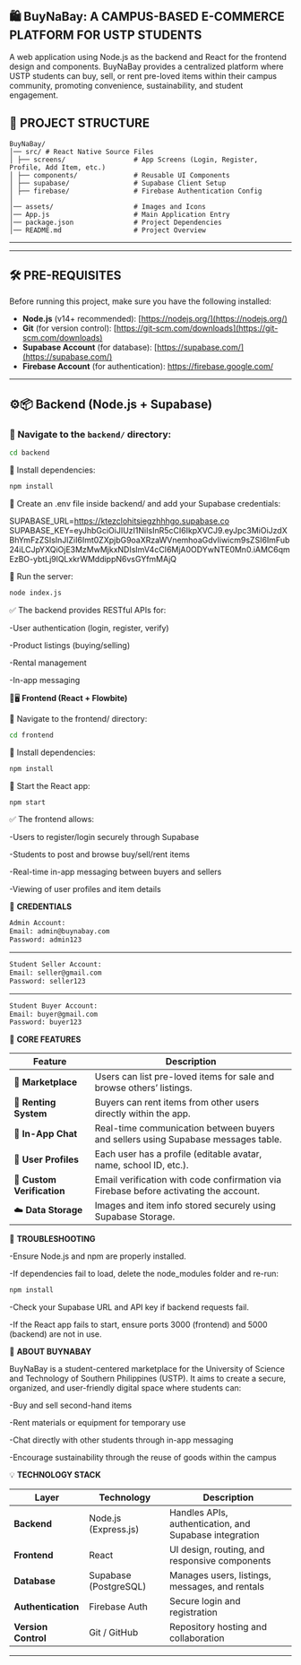 🛍️ BuyNaBay: A CAMPUS-BASED E-COMMERCE PLATFORM FOR USTP STUDENTS
--------------------------------------------------------------
A web application using Node.js as the backend and React for the frontend design and components.
BuyNaBay provides a centralized platform where USTP students can buy, sell, or rent pre-loved items within their campus community, promoting convenience, sustainability, and student engagement.

📂 PROJECT STRUCTURE
--------------------------------------------------------------
```
BuyNaBay/
│── src/ # React Native Source Files
│ ├── screens/                 # App Screens (Login, Register, Profile, Add Item, etc.)
│ ├── components/              # Reusable UI Components
│ ├── supabase/                # Supabase Client Setup
│ ├── firebase/                # Firebase Authentication Config
│
│── assets/                    # Images and Icons
│── App.js                     # Main Application Entry
│── package.json               # Project Dependencies
│── README.md                  # Project Overview
```

---



---

## 🛠️ PRE-REQUISITES
Before running this project, make sure you have the following installed:

- **Node.js** (v14+ recommended): [https://nodejs.org/](https://nodejs.org/)  
- **Git** (for version control): [https://git-scm.com/downloads](https://git-scm.com/downloads)  
- **Supabase Account** (for database): [https://supabase.com/](https://supabase.com/)
- **Firebase Account** (for authentication): https://firebase.google.com/
---

## ⚙️📦 Backend (Node.js + Supabase)

### 📌 Navigate to the `backend/` directory:
```bash
cd backend
```

📌 Install dependencies:

```sh
npm install
```


📌 Create an .env file inside backend/ and add your Supabase credentials:

SUPABASE_URL=https://ktezclohitsiegzhhhgo.supabase.co
SUPABASE_KEY=eyJhbGciOiJIUzI1NiIsInR5cCI6IkpXVCJ9.eyJpc3MiOiJzdXBhYmFzZSIsInJlZiI6Imt0ZXpjbG9oaXRzaWVnemhoaGdvIiwicm9sZSI6ImFub24iLCJpYXQiOjE3MzMwMjkxNDIsImV4cCI6MjA0ODYwNTE0Mn0.iAMC6qmEzBO-ybtLj9lQLxkrWMddippN6vsGYfmMAjQ


📌 Run the server:

```sh
node index.js
```

✅ The backend provides RESTful APIs for:

-User authentication (login, register, verify)

-Product listings (buying/selling)

-Rental management

-In-app messaging

🎨🖥️ **Frontend (React + Flowbite)**

📌 Navigate to the frontend/ directory:

```sh 
cd frontend
```

📌 Install dependencies:

```sh 
npm install
```

📌 Start the React app:

```sh 
npm start
```

✅ The frontend allows:

-Users to register/login securely through Supabase

-Students to post and browse buy/sell/rent items

-Real-time in-app messaging between buyers and sellers

-Viewing of user profiles and item details

🔐 **CREDENTIALS**

```sh 
Admin Account:
Email: admin@buynabay.com
Password: admin123
```
---
```sh 
Student Seller Account:
Email: seller@gmail.com
Password: seller123
```
---
```sh 
Student Buyer Account:
Email: buyer@gmail.com
Password: buyer123
```

💬 **CORE FEATURES** 

| Feature                       | Description                                                                           |
| ----------------------------- | ------------------------------------------------------------------------------------- |
| 🛒 **Marketplace**            | Users can list pre-loved items for sale and browse others’ listings.                  |
| 🔄 **Renting System**         | Buyers can rent items from other users directly within the app.                       |
| 💬 **In-App Chat**            | Real-time communication between buyers and sellers using Supabase messages table.     |
| 👤 **User Profiles**          | Each user has a profile (editable avatar, name, school ID, etc.).                     |
| 🔐 **Custom Verification**    | Email verification with code confirmation via Firebase before activating the account. |
| ☁️ **Data Storage**           | Images and item info stored securely using Supabase Storage.                          |


🔧 **TROUBLESHOOTING**

-Ensure Node.js and npm are properly installed.

-If dependencies fail to load, delete the node_modules folder and re-run:

```sh 
npm install
```
-Check your Supabase URL and API key if backend requests fail.

-If the React app fails to start, ensure ports 3000 (frontend) and 5000 (backend) are not in use.

🧠 **ABOUT BUYNABAY**

BuyNaBay is a student-centered marketplace for the University of Science and Technology of Southern Philippines (USTP).
It aims to create a secure, organized, and user-friendly digital space where students can:

-Buy and sell second-hand items

-Rent materials or equipment for temporary use

-Chat directly with other students through in-app messaging

-Encourage sustainability through the reuse of goods within the campus

💡 **TECHNOLOGY STACK**

| Layer               | Technology                     | Description                                            |
| ------------------- | ------------------------------ | ------------------------------------------------------ |
| **Backend**         | Node.js (Express.js)           | Handles APIs, authentication, and Supabase integration |
| **Frontend**        | React                          | UI design, routing, and responsive components          |
| **Database**        | Supabase (PostgreSQL)          | Manages users, listings, messages, and rentals         |
| **Authentication**  | Firebase Auth                  | Secure login and registration                          |
| **Version Control** | Git / GitHub                   | Repository hosting and collaboration                   |
    
---
